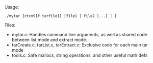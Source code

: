 Usage:

`./mytar [ctxvS[f tarfile]] [file1 [ file2 [...] ] ]`

Files:
- mytar.c: Handles command line arguments, as well as shared code between list mode and extract mode.
- tarCreate.c, tarList.c, tarExtract.c: Exclusive code for each main tar mode 
- tools.c: Safe mallocs, string operations, and other useful math defs
    
